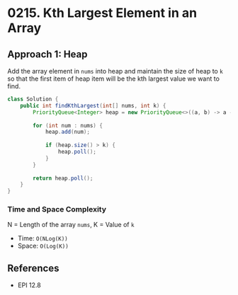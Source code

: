 # 0215. Kth Largest Element in an Array

## Approach 1: Heap
Add the array element in `nums` into heap and maintain the size of heap to `k` so that the first item of heap item will be the kth largest value we want to find.

```Java
class Solution {
    public int findKthLargest(int[] nums, int k) {
        PriorityQueue<Integer> heap = new PriorityQueue<>((a, b) -> a - b);
        
        for (int num : nums) {
            heap.add(num);
            
            if (heap.size() > k) {
                heap.poll();
            }
        }
        
        return heap.poll();
    }
}
```

### Time and Space Complexity

N = Length of the array `nums`, K = Value of `k`
- Time: `O(NLog(K))`
- Space: `O(Log(K))`

## References
- EPI 12.8